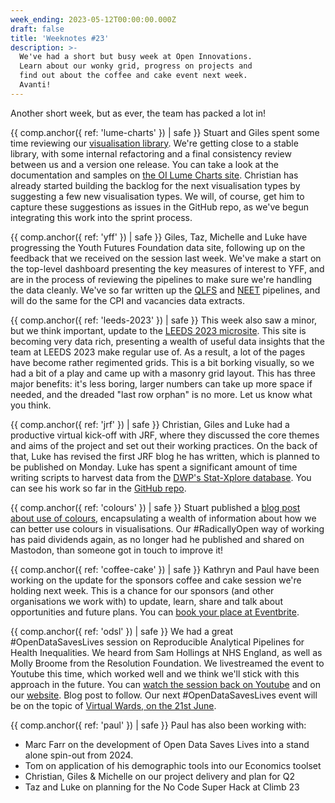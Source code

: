 ```yaml
---
week_ending: 2023-05-12T00:00:00.000Z
draft: false
title: 'Weeknotes #23'
description: >-
  We've had a short but busy week at Open Innovations.
  Learn about our wonky grid, progress on projects and
  find out about the coffee and cake event next week.
  Avanti!
---
```


Another short week, but as ever, the team has packed a lot in!

{{ comp.anchor({ ref: 'lume-charts' }) | safe }}
Stuart and Giles spent some time reviewing our [visualisation library](https://github.com/open-innovations/oi-lume-charts).
We're getting close to a stable library, with some internal refactoring and a final consistency review between us and a version one release. You can take a look at the documentation and samples on [the OI Lume Charts site](https://open-innovations.github.io/oi-lume-charts/).
Christian has already started building the backlog for the next visualisation types by suggesting a few new visualisation types.
We will, of course, get him to capture these suggestions as issues in the GitHub repo, as we've begun integrating this work into the sprint process.

{{ comp.anchor({ ref: 'yff' }) | safe }}
Giles, Taz, Michelle and Luke have progressing the Youth Futures Foundation data site, following up on the feedback that we received on the session last week. We've make a start on the top-level dashboard presenting the key measures of interest to YFF, and are in the process of reviewing the pipelines to make sure we're handling the data cleanly. We've so far written up the [QLFS](https://data.youthfuturesfoundation.org/dashboard/qlfs/pipeline/) and [NEET](https://data.youthfuturesfoundation.org/dashboard/neet/pipeline/) pipelines, and will do the same for the CPI and vacancies data extracts.

{{ comp.anchor({ ref: 'leeds-2023' }) | safe }}
This week also saw a minor, but we think important, update to the [LEEDS 2023 microsite](https://data.leeds2023.co.uk).
This site is becoming very data rich, presenting a wealth of useful data insights that the team at LEEDS 2023 make regular use of.
As a result, a lot of the pages have become rather regimented grids. This is a bit borking visually, so we had a bit of a play and came up with a masonry grid layout.
This has three major benefits: it's less boring, larger numbers can take up more space if needed, and the dreaded "last row orphan" is no more. Let us know what you think.

{{ comp.anchor({ ref: 'jrf' }) | safe }}
Christian, Giles and Luke had a productive virtual kick-off with JRF, where they discussed the core themes and aims of the project and set out their working practices. On the back of that, Luke has revised the first JRF blog he has written, which is planned to be published on Monday. Luke has spent a significant amount of time writing scripts to harvest data from the [DWP's Stat-Xplore database](https://stat-xplore.dwp.gov.uk/).  You can see his work so far in the [GitHub repo](https://github.com/open-innovations/jrf-insight).

{{ comp.anchor({ ref: 'colours' }) | safe }}
Stuart published a [blog post about use of colours](https://open-innovations.org/blog/2023-05-10-better-colours), encapsulating a wealth of information about how we can better use colours in visualisations.
Our #RadicallyOpen way of working has paid dividends again, as no longer had he published and shared on Mastodon, than someone got in touch to improve it!

{{ comp.anchor({ ref: 'coffee-cake' }) | safe }}
Kathryn and Paul have been working on the update for the sponsors coffee and cake session we're holding next week.
This is a chance for our sponsors (and other organisations we work with) to update, learn, share and talk about opportunities and future plans.
You can [book your place at Eventbrite](https://www.eventbrite.co.uk/e/open-innovations-sponsors-coffee-cake-am-tickets-620603169787).

{{ comp.anchor({ ref: 'odsl' }) | safe }}
We had a great #OpenDataSavesLives session on Reproducible Analytical Pipelines for Health Inequalities. We heard from Sam Hollings at NHS England, as well as Molly Broome from the Resolution Foundation. We livestreamed the event to Youtube this time, which worked well and we think we'll stick with this approach in the future. You can [watch the session back on Youtube](https://www.youtube.com/live/w93dS19Wbjk?feature=share) and on our [website](https://opendatasaveslives.org/events/session-38-rap-for-health-inequalities  ). Blog post to follow. Our next #OpenDataSavesLives event will be on the topic of [Virtual Wards, on the 21st June](https://opendatasaveslives.org/events/session-39-virtual-wards). 


{{ comp.anchor({ ref: 'paul' }) | safe }}
Paul has also been working with:

* Marc Farr on the development of Open Data Saves Lives into a stand alone spin-out from 2024. 
* Tom on application of his demographic tools into our Economics toolset
* Christian, Giles & Michelle on our project delivery and plan for Q2
* Taz and Luke on planning for the No Code Super Hack at Climb 23
